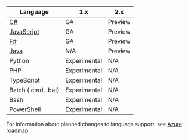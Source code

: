 |Language                                 |1.x         |2.x|
|-----------------------------------------|------------|---|
|[C#](../articles/azure-functions/functions-reference-csharp.md)|GA|Preview|
|[JavaScript](../articles/azure-functions/functions-reference-node.md)|GA|Preview|
|[F#](../articles/azure-functions/functions-reference-fsharp.md)|GA|Preview|
|[Java](../articles/azure-functions/functions-reference-java.md)|N/A|Preview|
|Python              |Experimental|N/A|
|PHP                 |Experimental|N/A|
|TypeScript          |Experimental|N/A|
|Batch (.cmd, .bat)  |Experimental|N/A|
|Bash                |Experimental|N/A|
|PowerShell          |Experimental|N/A|

For information about planned changes to language support, see [Azure roadmap](https://azure.microsoft.com/roadmap/?tag=functions).
